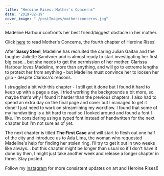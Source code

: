 ```yaml
---
title: "Heroine Rises: Mother's Concerns"
date: "2019-02-19"
cover_image: "./postImages/mothersconcerns.jpg"
---
```


Madeline Harbour confronts her best friend/biggest obstacle in her mother.

Click [here](/heroine-rises/3/0) to read Mother's Concerns, the fourth chapter of Heroine Rises!

After **Sassy Steel**, Madeline has recruited the caring Julian Gaitan and the tougher Juliette Sandvoer and is almost ready to start investigating her first big case... but she needs to get the permission of her mother. Clarissa Harbour loves Madeline, more than anything, and will go to extreme lengths to protect her from anything - but Madeline must convince her to loosen her grip - despite Clarissa's reasons.

I struggled a bit with this chapter - I still got it done but I found it hard to keep up with a page a day. I tried working the backgrounds a bit more, so maybe that's why I found it harder than the previous chapters. I also had to spend an extra day on the final page and cover but I managed to get it done! I just need to work on streamlining my workflow. I found that some of my handwriting is a bit hard to read so I looked around and found a font I like. I'm considering using a typed font instead of handwritten for the next chapter but I'm not sure as of yet.

The next chapter is titled **The First Case** and will start to flesh out one half of the city and introduce us to Ada Lima, the woman who requested Madeline's help for finding her stolen ring. I'll try to get it out in two weeks like always... but this chapter might be longer than usual so if I don't have it done by then, I might just take another week and release a longer chapter in three. Stay posted.

Follow my [Instagram](https://www.instagram.com/ezeaspie/) for more consistent updates on art and Heroine Rises!)